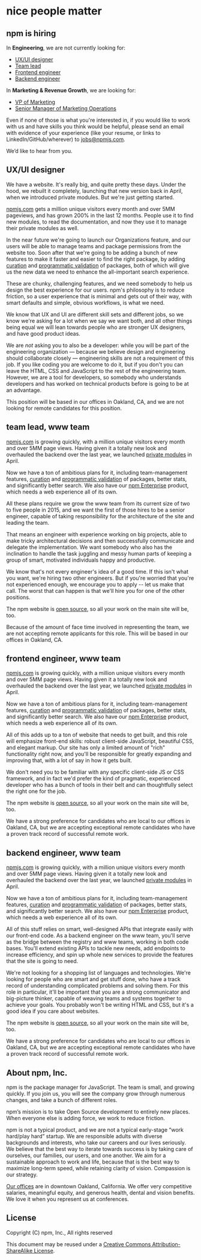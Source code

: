 <hgroup>
  <h1>nice people matter</h1>
  <h2>npm is hiring</h2>
</hgroup>

In **Engineering**, we are not currently looking for:
* [UX/UI designer](#ux-ui-designer)
* [Team lead](#team-lead-www-team)
* [Frontend engineer](#frontend-engineer-www-team)
* [Backend engineer](#backend-engineer-www-team)

In **Marketing & Revenue Growth**, we are looking for:
* [VP of Marketing](https://www.npmjs.com/marketing-bd-sales#vp-of-marketing)
* [Senior Manager of Marketing Operations](https://www.npmjs.com/marketing-bd-sales#senior-marketing-operations-manager)

Even if none of those is what you're interested in, if you would like to work with us and have skills you think would be helpful, please send an email with evidence of your experience (like your resume, or links to LinkedIn/GitHub/wherever) to [jobs@npmjs.com](mailto:jobs@npmjs.com).

We’d like to hear from you.


## UX/UI designer

We have a website. It's really big, and quite pretty these days. Under the hood, we rebuilt it completely, launching that new version back in April, when we introduced private modules. But we're just getting started.

[npmjs.com](https://www.npmjs.com) gets a million unique visitors every month and over 5MM pageviews, and has grown 200% in the last 12 months. People use it to find new modules, to read the documentation, and now they use it to manage their private modules as well.

In the near future we're going to launch our Organizations feature, and our users will be able to manage teams and package permissions from the website too. Soon after that we're going to be adding a bunch of new features to make it faster and easier to find the right package, by adding [curation](http://blog.npmjs.org/post/94662089625/the-future-of-the-npm-website-lets-map-this#collections) and [programmatic validation](http://blog.npmjs.org/post/94662089625/the-future-of-the-npm-website-lets-map-this#ecosystems) of packages, both of which will give us the new data we need to enhance the all-important search experience.

These are chunky, challenging features, and we need somebody to help us design the best experience for our users. npm's philosophy is to reduce friction, so a user experience that is minimal and gets out of their way, with smart defaults and simple, obvious workflows, is what we need.

We know that UX and UI are different skill sets and different jobs, so we know we're asking for a lot when we say we want both, and all other things being equal we will lean towards people who are stronger UX designers, and have good product ideas.

We are *not* asking you to also be a developer: while you will be part of the engineering organization — because we believe design and engineering should collaborate closely — engineering skills are not a requirement of this job. If you like coding you are welcome to do it, but if you don't you can leave the HTML, CSS and JavaScript to the rest of the engineering team. However, we are a tool for developers, so somebody who understands developers and has worked on technical products before is going to be at an advantage.

This position will be based in our offices in Oakland, CA, and we are not looking for remote candidates for this position.


## team lead, www team

[npmjs.com](https://www.npmjs.com) is growing quickly, with a million unique visitors every month and over 5MM page views. Having given it a totally new look and overhauled the backend over the last year, we launched [private modules](https://www.npmjs.com/private-modules) in April.

Now we have a ton of ambitious plans for it, including team-management features,  [curation](http://blog.npmjs.org/post/94662089625/the-future-of-the-npm-website-lets-map-this#collections) and [programmatic validation](http://blog.npmjs.org/post/94662089625/the-future-of-the-npm-website-lets-map-this#ecosystems) of packages, better stats, and significantly better search. We also have our [npm Enterprise](https://www.npmjs.com/enterprise) product, which needs a web experience all of its own.

All these plans require we grow the www team from its current size of two to five people in 2015, and we want the first of those hires to be a senior engineer, capable of taking responsibility for the architecture of the site and leading the team.

That means an engineer with experience working on big projects, able to make tricky architectural decisions and then successfully communicate and delegate the implementation. We want somebody who also has the inclination to handle the task juggling and messy human parts of keeping a group of smart, motivated individuals happy and productive. 

We know that's not every engineer's idea of a good time. If this isn't what you want, we're hiring two other engineers. But if you're worried that you're not experienced enough, we encourage you to apply -- let us make that call. The worst that can happen is that we'll hire you for one of the other positions.

The npm website is [open source](https://github.com/npm/newww), so all your work on the main site will be, too.

Because of the amount of face time involved in representing the team, we are not accepting remote applicants for this role. This will be based in our offices in Oakland, CA.


## frontend engineer, www team

[npmjs.com](https://www.npmjs.com) is growing quickly, with a million unique visitors every month and over 5MM page views. Having given it a totally new look and overhauled the backend over the last year, we launched [private modules](https://www.npmjs.com/private-modules) in April.

Now we have a ton of ambitious plans for it, including team-management features,  [curation](http://blog.npmjs.org/post/94662089625/the-future-of-the-npm-website-lets-map-this#collections) and [programmatic validation](http://blog.npmjs.org/post/94662089625/the-future-of-the-npm-website-lets-map-this#ecosystems) of packages, better stats, and significantly better search. We also have our [npm Enterprise](https://www.npmjs.com/enterprise) product, which needs a web experience all of its own.

All of this adds up to a ton of website that needs to get built, and this role will emphasize front-end skills: robust client-side JavaScript, beautiful CSS, and elegant markup. Our site has only a limited amount of "rich" functionality right now, and you'll be responsible for greatly expanding and improving that, with a lot of say in how it gets built.

We don't need you to be familiar with any specific client-side JS or CSS framework, and in fact we'd prefer the kind of pragmatic, experienced developer who has a bunch of tools in their belt and can thoughtfully select the right one for the job.

The npm website is [open source](https://github.com/npm/newww), so all your work on the main site will be, too.

We have a strong preference for candidates who are local to our offices in Oakland, CA, but we are accepting exceptional remote candidates who have a proven track record of successful remote work.


## backend engineer, www team

[npmjs.com](https://www.npmjs.com) is growing quickly, with a million unique visitors every month and over 5MM page views. Having given it a totally new look and overhauled the backend over the last year, we launched [private modules](https://www.npmjs.com/private-modules) in April.

Now we have a ton of ambitious plans for it, including team-management features,  [curation](http://blog.npmjs.org/post/94662089625/the-future-of-the-npm-website-lets-map-this#collections) and [programmatic validation](http://blog.npmjs.org/post/94662089625/the-future-of-the-npm-website-lets-map-this#ecosystems) of packages, better stats, and significantly better search. We also have our [npm Enterprise](https://www.npmjs.com/enterprise) product, which needs a web experience all of its own.

All of this stuff relies on smart, well-designed APIs that integrate easily with our front-end code. As a backend engineer on the www team, you'll serve as the bridge between the registry and www teams, working in both code bases. You'll extend existing APIs to tackle new needs, add endpoints to increase efficiency, and spin up whole new services to provide the features that the site is going to need.

We're not looking for a shopping list of languages and technologies. We're looking for people who are smart and get stuff done, who have a track record of understanding complicated problems and solving them. For this role in particular, it'll be important that you are a strong communicator and big-picture thinker, capable of weaving teams and systems together to achieve your goals. You probably won't be writing HTML and CSS, but it's a good idea if you care about websites.

The npm website is [open source](https://github.com/npm/newww), so all your work on the main site will be, too.

We have a strong preference for candidates who are local to our offices in Oakland, CA, but we are accepting exceptional remote candidates who have a proven track record of successful remote work.


## About npm, Inc.

npm is the package manager for JavaScript. The team is small, and growing quickly. If you join us, you will see the company grow through numerous changes, and take a bunch of different roles.

npm’s mission is to take Open Source development to entirely new places. When everyone else is adding force, we work to reduce friction.

npm is not a typical product, and we are not a typical early-stage “work hard/play hard” startup. We are responsible adults with diverse backgrounds and interests, who take our careers and our lives seriously. We believe that the best way to iterate towards success is by taking care of ourselves, our families, our users, and one another. We aim for a sustainable approach to work and life, because that is the best way to maximize long-term speed, while retaining clarity of vision. Compassion is our strategy.

[Our offices](https://www.google.com/maps/place/200+Frank+H+Ogawa+Plaza/@37.805544,-122.2720659,17z/data=!3m1!4b1!4m2!3m1!1s0x808f80b1a2db786f:0x4685356d4acb43ef) are in downtown Oakland, California. We offer very competitive salaries, meaningful equity, and generous health, dental and vision benefits. We love it when you represent us at conferences.

## License

Copyright (C) npm, Inc., All rights reserved

This document may be reused under a [Creative Commons Attribution-ShareAlike License](http://creativecommons.org/licenses/by-sa/4.0/).
